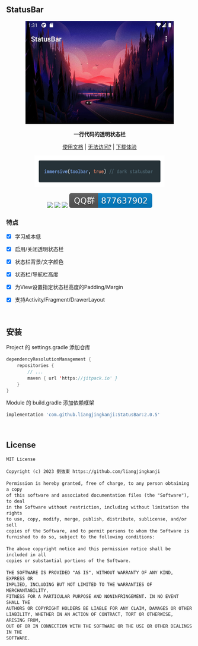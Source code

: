 ## StatusBar

<p align="center"><img src="https://raw.githubusercontent.com/liangjingkanji/StatusBar/master/docs/img/preview.jpeg" width="400"/></p>

<p align="center"><strong>一行代码的透明状态栏</strong></p>

<p align="center">
<a href="http://liangjingkanji.github.io/StatusBar/">使用文档</a>
| <a href="https://github.com/liangjingkanji/document/blob/master/visit-pages.md">无法访问?</a>
| <a href="https://github.com/liangjingkanji/StatusBar/releases/download/2.0.5/StatusBar.apk">下载体验</a>
</p>

<p align="center"><img src="https://raw.githubusercontent.com/liangjingkanji/StatusBar/master/docs/img/code-preview.png" width="350"/></p>

<p align="center">
<a href="https://jitpack.io/#liangjingkanji/StatusBar"><img src="https://jitpack.io/v/liangjingkanji/StatusBar.svg"/></a>
<img src="https://img.shields.io/badge/language-kotlin-orange.svg"/>
<img src="https://img.shields.io/badge/license-Apache-blue"/>
<img src="https://raw.githubusercontent.com/liangjingkanji/liangjingkanji/master/img/group.svg"/>
</p>

### 特点

- [x] 学习成本低
- [x] 启用/关闭透明状态栏
- [x] 状态栏背景/文字颜色
- [x] 状态栏/导航栏高度
- [x] 为View设置指定状态栏高度的Padding/Margin
- [x] 支持Activity/Fragment/DrawerLayout


<br>

## 安装

Project 的 settings.gradle 添加仓库

```kotlin
dependencyResolutionManagement {
    repositories {
        // ...
        maven { url 'https://jitpack.io' }
    }
}
```

Module 的 build.gradle 添加依赖框架

```groovy
implementation 'com.github.liangjingkanji:StatusBar:2.0.5'
```

<br>

## License

```
MIT License

Copyright (c) 2023 劉強東 https://github.com/liangjingkanji

Permission is hereby granted, free of charge, to any person obtaining a copy
of this software and associated documentation files (the "Software"), to deal
in the Software without restriction, including without limitation the rights
to use, copy, modify, merge, publish, distribute, sublicense, and/or sell
copies of the Software, and to permit persons to whom the Software is
furnished to do so, subject to the following conditions:

The above copyright notice and this permission notice shall be included in all
copies or substantial portions of the Software.

THE SOFTWARE IS PROVIDED "AS IS", WITHOUT WARRANTY OF ANY KIND, EXPRESS OR
IMPLIED, INCLUDING BUT NOT LIMITED TO THE WARRANTIES OF MERCHANTABILITY,
FITNESS FOR A PARTICULAR PURPOSE AND NONINFRINGEMENT. IN NO EVENT SHALL THE
AUTHORS OR COPYRIGHT HOLDERS BE LIABLE FOR ANY CLAIM, DAMAGES OR OTHER
LIABILITY, WHETHER IN AN ACTION OF CONTRACT, TORT OR OTHERWISE, ARISING FROM,
OUT OF OR IN CONNECTION WITH THE SOFTWARE OR THE USE OR OTHER DEALINGS IN THE
SOFTWARE.
```

